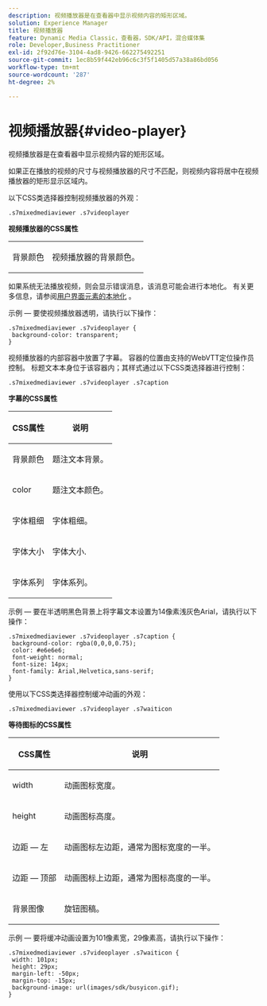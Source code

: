 ```yaml
---
description: 视频播放器是在查看器中显示视频内容的矩形区域。
solution: Experience Manager
title: 视频播放器
feature: Dynamic Media Classic，查看器，SDK/API，混合媒体集
role: Developer,Business Practitioner
exl-id: 2f92d76e-3104-4ad8-9426-662275492251
source-git-commit: 1ec8b59f442eb96c6c3f5f1405d57a38a86bd056
workflow-type: tm+mt
source-wordcount: '287'
ht-degree: 2%

---
```


# 视频播放器{#video-player}

视频播放器是在查看器中显示视频内容的矩形区域。

<!--<a id="section_061E550C1C1D4DB2BD663A898895B38C"></a>-->

如果正在播放的视频的尺寸与视频播放器的尺寸不匹配，则视频内容将居中在视频播放器的矩形显示区域内。

以下CSS类选择器控制视频播放器的外观：

```
.s7mixedmediaviewer .s7videoplayer
```

**视频播放器的CSS属性**

<table id="table_C48C56E696304C9BAFEE71BA9EA9A174"> 
 <tbody> 
  <tr> 
   <td colname="col1"> <p> <span class="codeph"> 背景颜色  </span> </p> </td> 
   <td colname="col2"> <p> 视频播放器的背景颜色。 </p> </td> 
  </tr> 
 </tbody> 
</table>

如果系统无法播放视频，则会显示错误消息，该消息可能会进行本地化。 有关更多信息，请参阅[用户界面元素的本地化](../../../c-html5-s7-aem-asset-viewers/c-html5-mixedmedia-viewer-about/c-html5-mixedmedia-viewer-localization.md#concept-16262b8096474d6c9c018c3e99110dd1) 。

示例 — 要使视频播放器透明，请执行以下操作：

```
.s7mixedmediaviewer .s7videoplayer { 
 background-color: transparent; 
}
```

视频播放器的内部容器中放置了字幕。 容器的位置由支持的WebVTT定位操作员控制。 标题文本本身位于该容器内；其样式通过以下CSS类选择器进行控制：

```
.s7mixedmediaviewer .s7videoplayer .s7caption
```

**字幕的CSS属性**

<table id="table_5417B0C0343747649502629F43DF231A"> 
 <thead> 
  <tr> 
   <th colname="col1" class="entry"> <p>CSS属性 </p> </th> 
   <th colname="col2" class="entry"> <p>说明 </p> </th> 
  </tr> 
 </thead>
 <tbody> 
  <tr> 
   <td colname="col1"> <p> <span class="codeph"> 背景颜色  </span> </p> </td> 
   <td colname="col2"> <p>题注文本背景。 </p> </td> 
  </tr> 
  <tr> 
   <td colname="col1"> <p> <span class="codeph"> color </span> </p> </td> 
   <td colname="col2"> <p>题注文本颜色。 </p> </td> 
  </tr> 
  <tr> 
   <td colname="col1"> <p> <span class="codeph"> 字体粗细  </span> </p> </td> 
   <td colname="col2"> <p>字体粗细。 </p> </td> 
  </tr> 
  <tr> 
   <td colname="col1"> <p> <span class="codeph"> 字体大小  </span> </p> </td> 
   <td colname="col2"> <p>字体大小. </p> </td> 
  </tr> 
  <tr> 
   <td colname="col1"> <p> <span class="codeph"> 字体系列  </span> </p> </td> 
   <td colname="col2"> <p>字体系列。 </p> </td> 
  </tr> 
 </tbody> 
</table>

示例 — 要在半透明黑色背景上将字幕文本设置为14像素浅灰色Arial，请执行以下操作：

```
.s7mixedmediaviewer .s7videoplayer .s7caption { 
 background-color: rgba(0,0,0,0.75); 
 color: #e6e6e6; 
 font-weight: normal; 
 font-size: 14px; 
 font-family: Arial,Helvetica,sans-serif; 
}
```

使用以下CSS类选择器控制缓冲动画的外观：

```
.s7mixedmediaviewer .s7videoplayer .s7waiticon
```

**等待图标的CSS属性**

<table id="table_8DB41A0FF2A746F78B763564C4F3EBE0"> 
 <thead> 
  <tr> 
   <th colname="col1" class="entry"> <p>CSS属性 </p> </th> 
   <th colname="col2" class="entry"> <p>说明 </p> </th> 
  </tr> 
 </thead>
 <tbody> 
  <tr> 
   <td colname="col1"> <p> <span class="codeph"> width </span> </p> </td> 
   <td colname="col2"> <p> 动画图标宽度。 </p> </td> 
  </tr> 
  <tr> 
   <td colname="col1"> <p> <span class="codeph"> height </span> </p> </td> 
   <td colname="col2"> <p> 动画图标高度。 </p> </td> 
  </tr> 
  <tr> 
   <td colname="col1"> <p> <span class="codeph"> 边距 — 左  </span> </p> </td> 
   <td colname="col2"> <p> 动画图标左边距，通常为图标宽度的一半。 </p> </td> 
  </tr> 
  <tr> 
   <td colname="col1"> <p> <span class="codeph"> 边距 — 顶部  </span> </p> </td> 
   <td colname="col2"> <p> 动画图标上边距，通常为图标高度的一半。 </p> </td> 
  </tr> 
  <tr> 
   <td colname="col1"> <p> <span class="codeph"> 背景图像  </span> </p> </td> 
   <td colname="col2"> <p> 旋钮图稿。 </p> </td> 
  </tr> 
 </tbody> 
</table>

示例 — 要将缓冲动画设置为101像素宽，29像素高，请执行以下操作：

```
.s7mixedmediaviewer .s7videoplayer .s7waiticon { 
 width: 101px; 
 height: 29px; 
 margin-left: -50px; 
 margin-top: -15px; 
 background-image: url(images/sdk/busyicon.gif); 
}
```
